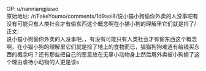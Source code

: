 
OP: u/nanniangjiawo  
原始地址: /r/FakeYoumo/comments/1d9aoi8/说小猫小狗偷你外卖的人没事吧有没有可能只有人类社会才有偷东西这个概念啊在小猫小狗的理解里它们就是捡了/  
正文:  
说小猫小狗偷你外卖的人没事吧，，有没有可能只有人类社会才有偷东西这个概念啊，在小猫小狗的理解里它们就是捡了地上的食物而已，猫猫狗狗难道有给钱买东西的概念吗？还有那些把自己的恶意放在无辜小动物身上然后用外卖被小狗偷了这个理由虐待小动物的人更是该s ​  

